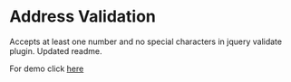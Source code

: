 Address Validation
==================
Accepts at least one number and no special characters in jquery validate plugin. Updated readme.

For demo click <a href="https://tiny.one/5sv8c4v6" target="_blank" rel="noopener noreferrer">here</a>
